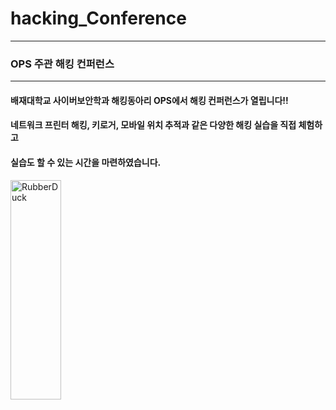 # hacking_Conference   
***
### OPS 주관 해킹 컨퍼런스   
***
#### 배재대학교 사이버보안학과 해킹동아리 OPS에서 해킹 컨퍼런스가 열립니다!!   
#### 네트워크 프린터 해킹, 키로거, 모바일 위치 추적과 같은 다양한 해킹 실습을 직접 체험하고    
#### 실습도 할 수 있는 시간을 마련하였습니다.

<img src="D:\tw\study\Gruop Study\github\git_img\conferrence.jpg" width="40%" height="30%" title="px(픽셀) 크기 설정" alt="RubberDuck"></img>
